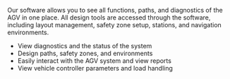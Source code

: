 Our software allows you to see all functions, paths, and diagnostics of the AGV in one place. All design tools are accessed through the software, including layout management, safety zone setup, stations, and navigation environments. 
+ View diagnostics and the status of the system
+ Design paths, safety zones, and environments
+ Easily interact with the AGV system and view reports
+ View vehicle controller parameters and load handling
